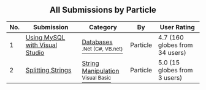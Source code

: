 ﻿<div align="center">

## All Submissions by Particle

</div>

No.  | Submission | Category | By   | User Rating
---- | ---------- | -------- | ---- | -----------
1 | [Using MySQL with Visual Studio<br />](https://github.com/Planet-Source-Code/particle-using-mysql-with-visual-studio__10-1288) | [Databases<br /><sup>.Net (C#, VB.net)</sup>](../ByCategory/databases__10-5.md) | Particle | 4.7 (160 globes from 34 users)
2 | [Splitting Strings<br />](https://github.com/Planet-Source-Code/particle-splitting-strings__1-32089) | [String Manipulation<br /><sup>Visual Basic</sup>](../ByCategory/string-manipulation__1-5.md) | Particle | 5.0 (15 globes from 3 users)
